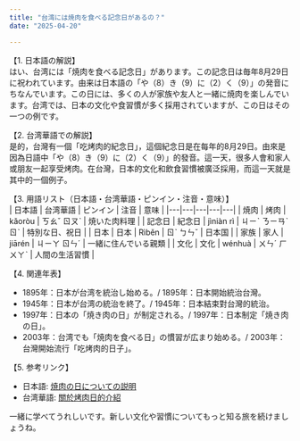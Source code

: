 ```yaml
---
title: "台湾には焼肉を食べる記念日があるの？"
date: "2025-04-20"

---
```


【1. 日本語の解説】  
はい、台湾には「焼肉を食べる記念日」があります。この記念日は毎年8月29日に祝われています。由来は日本語の「や（8）き（9）に（2）く（9）」の発音にちなんでいます。この日には、多くの人が家族や友人と一緒に焼肉を楽しんでいます。台湾では、日本の文化や食習慣が多く採用されていますが、この日はその一つの例です。

【2. 台湾華語での解説】  
是的，台灣有一個「吃烤肉的紀念日」，這個紀念日是在每年的8月29日。由來是因為日語中「や（8）き（9）に（2）く（9）」的發音。這一天，很多人會和家人或朋友一起享受烤肉。在台灣，日本的文化和飲食習慣被廣泛採用，而這一天就是其中的一個例子。

【3. 用語リスト（日本語・台湾華語・ピンイン・注音・意味）】  
| 日本語 | 台湾華語 | ピンイン | 注音 | 意味 |
|---|---|---|---|---|
| 焼肉 | 烤肉 | kǎoròu | ㄎㄠˇ ㄖㄡˋ | 焼いた肉料理 |
| 記念日 | 紀念日 | jìniàn rì | ㄐㄧˋ ㄋㄧㄢˋ ㄖˋ | 特別な日、祝日 |
| 日本 | 日本 | Rìběn | ㄖˋ ㄅㄣˇ | 日本国 |
| 家族 | 家人 | jiārén | ㄐㄧㄚ ㄖㄣˊ | 一緒に住んでいる親類 |
| 文化 | 文化 | wénhuà | ㄨㄣˊ ㄏㄨㄚˋ | 人間の生活習慣 |

【4. 関連年表】  
- 1895年：日本が台湾を統治し始める。/ 1895年：日本開始統治台灣。
- 1945年：日本が台湾の統治を終了。/ 1945年：日本結束對台灣的統治。
- 1997年：日本の「焼き肉の日」が制定される。/ 1997年：日本制定「焼き肉の日」。
- 2003年：台湾でも「焼肉を食べる日」の慣習が広まり始める。/ 2003年：台灣開始流行「吃烤肉的日子」。

【5. 参考リンク】  
- 日本語: [焼肉の日についての説明](https://example.com/yakiniku-day-jp)  
- 台湾華語: [關於烤肉日的介紹](https://example.com/kǎoròu-day-tw)  

一緒に学べてうれしいです。新しい文化や習慣についてもっと知る旅を続けましょうね。
